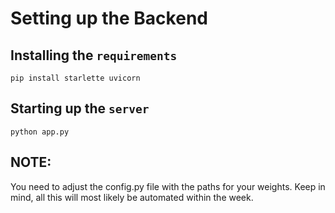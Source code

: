 # Setting up the Backend 
## Installing the `requirements`
```
pip install starlette uvicorn
```

## Starting up the `server`
```
python app.py
```


## NOTE:
You need to adjust the config.py file with the paths for your weights. Keep in mind, all this will most likely be automated within the week. 
